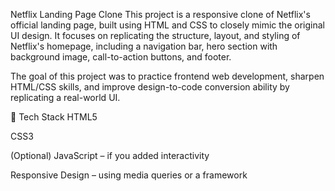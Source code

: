 Netflix Landing Page Clone
This project is a responsive clone of Netflix's official landing page, built using HTML and CSS to closely mimic the original UI design. It focuses on replicating the structure, layout, and styling of Netflix's homepage, including a navigation bar, hero section with background image, call-to-action buttons, and footer.

The goal of this project was to practice frontend web development, sharpen HTML/CSS skills, and improve design-to-code conversion ability by replicating a real-world UI.

🔧 Tech Stack
HTML5

CSS3

(Optional) JavaScript – if you added interactivity

Responsive Design – using media queries or a framework
